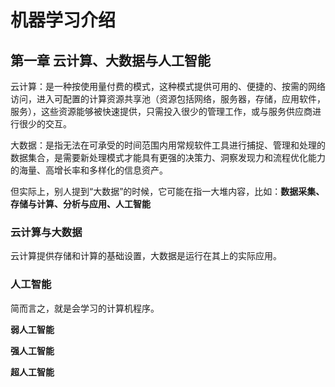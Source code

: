 # 机器学习介绍

## 第一章 云计算、大数据与人工智能

云计算：是一种按使用量付费的模式，这种模式提供可用的、便捷的、按需的网络访问，进入可配置的计算资源共享池（资源包括网络，服务器，存储，应用软件，服务），这些资源能够被快速提供，只需投入很少的管理工作，或与服务供应商进行很少的交互。

大数据：是指无法在可承受的时间范围内用常规软件工具进行捕捉、管理和处理的数据集合，是需要新处理模式才能具有更强的决策力、洞察发现力和流程优化能力的海量、高增长率和多样化的信息资产。

但实际上，别人提到“大数据”的时候，它可能在指一大堆内容，比如：**数据采集、存储与计算、分析与应用、人工智能**

### 云计算与大数据

云计算提供存储和计算的基础设置，大数据是运行在其上的实际应用。

### 人工智能

简而言之，就是会学习的计算机程序。

**弱人工智能**

**强人工智能**

**超人工智能**

